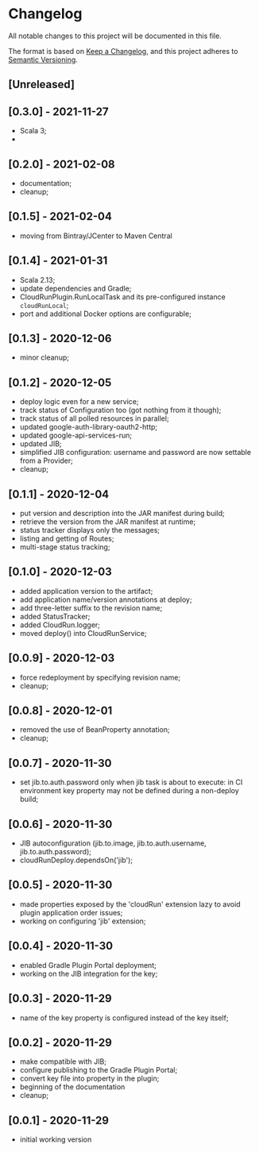 # Changelog
All notable changes to this project will be documented in this file.

The format is based on [Keep a Changelog](https://keepachangelog.com/en/1.0.0/),
and this project adheres to [Semantic Versioning](https://semver.org/spec/v2.0.0.html).

## [Unreleased]

## [0.3.0] - 2021-11-27
- Scala 3;
- 
## [0.2.0] - 2021-02-08
- documentation;
- cleanup;

## [0.1.5] - 2021-02-04
- moving from Bintray/JCenter to Maven Central

## [0.1.4] - 2021-01-31
- Scala 2.13;
- update dependencies and Gradle;
- CloudRunPlugin.RunLocalTask and its pre-configured instance `cloudRunLocal`;
- port and additional Docker options are configurable;

## [0.1.3] - 2020-12-06
- minor cleanup;

## [0.1.2] - 2020-12-05
- deploy logic even for a new service;
- track status of Configuration too (got nothing from it though);
- track status of all polled resources in parallel;
- updated google-auth-library-oauth2-http;
- updated google-api-services-run;
- updated JIB;
- simplified JIB configuration: username and password are now settable from a Provider;
- cleanup;

## [0.1.1] - 2020-12-04
- put version and description into the JAR manifest during build;
- retrieve the version from the JAR manifest at runtime;
- status tracker displays only the messages;
- listing and getting of Routes;
- multi-stage status tracking;

## [0.1.0] - 2020-12-03
- added application version to the artifact;
- add application name/version annotations at deploy;
- add three-letter suffix to the revision name;
- added StatusTracker;
- added CloudRun.logger;
- moved deploy() into CloudRunService;

## [0.0.9] - 2020-12-03
- force redeployment by specifying revision name;
- cleanup;

## [0.0.8] - 2020-12-01
- removed the use of BeanProperty annotation;
- cleanup;

## [0.0.7] - 2020-11-30
- set jib.to.auth.password only when jib task is about to execute:
  in CI environment key property may not be defined during a non-deploy build;
  
## [0.0.6] - 2020-11-30
- JIB autoconfiguration (jib.to.image, jib.to.auth.username, jib.to.auth.password);
- cloudRunDeploy.dependsOn('jib');

## [0.0.5] - 2020-11-30
- made properties exposed by the 'cloudRun' extension lazy to avoid plugin application order issues;
- working on configuring 'jib' extension;

## [0.0.4] - 2020-11-30
- enabled Gradle Plugin Portal deployment;
- working on the JIB integration for the key;

## [0.0.3] - 2020-11-29
- name of the key property is configured instead of the key itself;

## [0.0.2] - 2020-11-29
- make compatible with JIB;
- configure publishing to the Gradle Plugin Portal;
- convert key file into property in the plugin;
- beginning of the documentation
- cleanup;

## [0.0.1] - 2020-11-29
- initial working version
